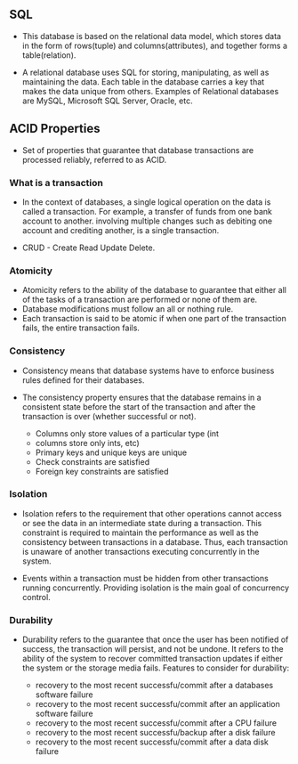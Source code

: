 ## SQL
- This database is based on the relational data model, which stores data in the form of rows(tuple) and columns(attributes), and together forms a table(relation).

- A relational database uses SQL for storing, manipulating, as well as maintaining the data. Each table in the database carries a key that makes the data unique from others. Examples of  Relational databases are MySQL, Microsoft SQL Server, Oracle, etc.

## ACID Properties
 
- Set of properties that guarantee that database transactions are processed reliably, referred to as ACID.

### What is a transaction
- In the context of databases, a single logical operation on the data is called a transaction. For example, a transfer of funds from one bank account to another. involving multiple changes such as debiting one account and crediting another, is a single transaction.

- CRUD - Create Read Update Delete.

### Atomicity
- Atomicity refers to the ability of the database to guarantee that either all of the tasks of a transaction are performed or none of them are.
- Database modifications must follow an all or nothing rule.
- Each transaction is said to be atomic if when one part of the transaction fails, the entire transaction fails.

### Consistency
- Consistency means that database systems have to enforce business rules defined for their databases.
- The consistency property ensures that the database remains in a consistent state before the start of the transaction and after the transaction is over (whether successful or not).
    
    - Columns only store values of a particular type (int
    - columns store only ints, etc)
    - Primary keys and unique keys are unique
    - Check constraints are satisfied
    - Foreign key constraints are satisfied
    
### Isolation 
- Isolation refers to the requirement that other operations cannot access or see the data in an intermediate state during a transaction. This constraint is required to maintain the performance as well as the consistency between transactions in a database. Thus, each transaction is unaware of another transactions executing concurrently in the system.

- Events within a transaction must be hidden from other transactions running concurrently. Providing isolation is the main goal of concurrency control.


### Durability

- Durability refers to the guarantee that once the user has been notified of success, the transaction will persist, and not be undone. It refers to the ability of the system to recover committed transaction updates if either the system or the storage media fails. Features to consider for durability:

    - recovery to the most recent successfu/commit after a databases software failure
    - recovery to the most recent successfu/commit after an application software failure
    - recovery to the most recent successfu/commit after a CPU failure
    - recovery to the most recent successfu/backup after a disk failure
    - recovery to the most recent successfu/commit after a data disk failure
